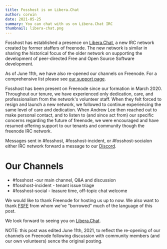 ```yaml
---
title: Fosshost is on Libera.Chat
author: corwin
date: 2021-05-25
summary: You can chat with us on Libera.Chat IRC
thumbnail: libera-chat.png
---
```


Fosshost has established a presence on [Libera.Chat](https://libera.chat), a new IRC network created by former staffers of freenode.  The new network is similar in sharing the historical focus of the older network on supporting the development of peer-directed Free and Open Source Software development.

As of June 11th, we have also re-opened our channels on Freenode.   For a comprehensive list please see [our support page](https://docs.fosshost.org/en/home/support).

Fosshost has been present on Freenode since our formation in March 2020.  Throughout our tenure, we have experienced only dedication, care, and professionalism from the network's volunteer staff. When they felt forced to resign and launch a new network, we followed to continue experiencing the same level of care and dedication.  When Andrew Lee then reached out to make personal contact, and to listen to (and since act from) our specific concerns regarding the future of freenode, we were encouraged and have resumed offering support to our tenants and community though the freenode IRC network.

Messages sent in #fosshost, #fosshost-incident, or #fosshost-socialon either IRC network forward a message to our [Discord](https://discord.gg/pEU5eZ9hhh).

# Our Channels

 * #fosshost -our main channel, Q&A and discussion
 * #fosshost-incident - tenant issue triage
 * #fosshost-social - leasure time, off-topic chat welcome

We would like to thank Freenode for hosting us up to now.  We also want to thank [FSFE](https://fsfe.org/) from whom we've "borrowed" much of the language of this post.

We look forward to seeing you on [Libera.Chat](https://libera.chat).

NOTE: this post was edited June 11th, 2021, to reflect the re-opening of our channels on Freenode following discussion with community members (and our own volunteers) sence the original posting.
